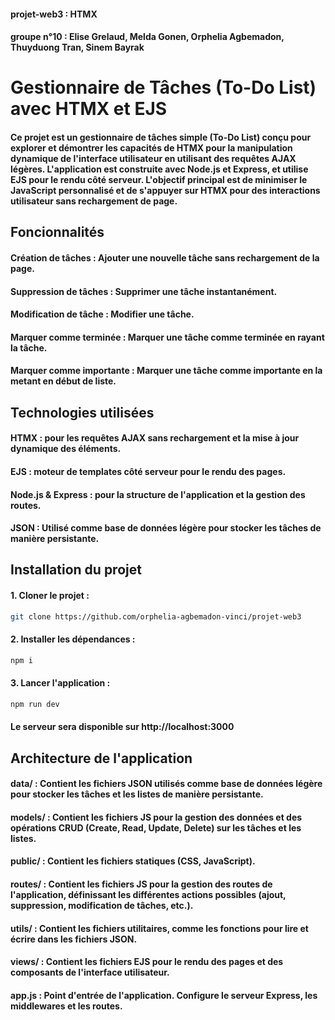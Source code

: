 #### projet-web3 : HTMX
#### groupe n°10 : Elise Grelaud, Melda Gonen, Orphelia Agbemadon, Thuyduong Tran, Sinem Bayrak

# Gestionnaire de Tâches (To-Do List) avec HTMX et EJS
#### Ce projet est un gestionnaire de tâches simple (To-Do List) conçu pour explorer et démontrer les capacités de HTMX pour la manipulation dynamique de l'interface utilisateur en utilisant des requêtes AJAX légères. L'application est construite avec Node.js et Express, et utilise EJS pour le rendu côté serveur. L'objectif principal est de minimiser le JavaScript personnalisé et de s'appuyer sur HTMX pour des interactions utilisateur sans rechargement de page.

## Foncionnalités
#### Création de tâches : Ajouter une nouvelle tâche sans rechargement de la page.
#### Suppression de tâches : Supprimer une tâche instantanément.
#### Modification de tâche : Modifier une tâche.
#### Marquer comme terminée : Marquer une tâche comme terminée en rayant la tâche.
#### Marquer comme importante : Marquer une tâche comme importante en la metant en début de liste.

## Technologies utilisées
#### HTMX : pour les requêtes AJAX sans rechargement et la mise à jour dynamique des éléments.
#### EJS : moteur de templates côté serveur pour le rendu des pages.
#### Node.js & Express : pour la structure de l'application et la gestion des routes.
#### JSON : Utilisé comme base de données légère pour stocker les tâches de manière persistante.

## Installation du projet
#### 1. Cloner le projet : 
```bash
git clone https://github.com/orphelia-agbemadon-vinci/projet-web3
```
#### 2. Installer les dépendances :
```bash
npm i
```
#### 3. Lancer l'application : 
```bash
npm run dev
```
#### Le serveur sera disponible sur http://localhost:3000

## Architecture de l'application
#### data/ : Contient les fichiers JSON utilisés comme base de données légère pour stocker les tâches et les listes de manière persistante.
#### models/ : Contient les fichiers JS pour la gestion des données et des opérations CRUD (Create, Read, Update, Delete) sur les tâches et les listes.
#### public/ : Contient les fichiers statiques (CSS, JavaScript).
#### routes/ : Contient les fichiers JS pour la gestion des routes de l'application, définissant les différentes actions possibles (ajout, suppression, modification de tâches, etc.).
#### utils/ : Contient les fichiers utilitaires, comme les fonctions pour lire et écrire dans les fichiers JSON.
#### views/ : Contient les fichiers EJS pour le rendu des pages et des composants de l'interface utilisateur.
#### app.js : Point d'entrée de l'application. Configure le serveur Express, les middlewares et les routes.